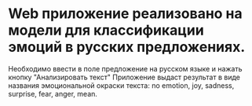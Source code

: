 # Web приложение реализовано на модели для классификации эмоций в русских предложениях.
Необходимо ввести в поле предложение на русском языке и нажать кнопку "Анализировать текст"
Приложение выдаст результат в виде названия эмоциональной окраски текста:
 no emotion, joy, sadness, surprise, fear, anger, mean.
